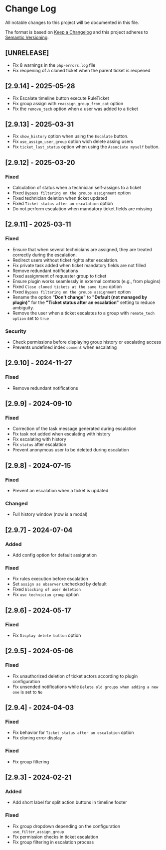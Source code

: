 # Change Log

All notable changes to this project will be documented in this file.

The format is based on [Keep a Changelog](http://keepachangelog.com/)
and this project adheres to [Semantic Versioning](http://semver.org/).

## [UNRELEASE]

- Fix 8 warnings in the `php-errors.log` file
- Fix reopening of a cloned ticket when the parent ticket is reopened

## [2.9.14] - 2025-05-28

- Fix Escalate timeline button execute RuleTicket
- Fix group assign with `reassign_group_from_cat` option
- Fix the `remove_tech` option when a user was added to a ticket


## [2.9.13] - 2025-03-31

- Fix `show_history` option when using the `Escalate` button.
- Fix `use_assign_user_group` option wich delete assing users
- Fix `ticket_last_status` option when using the `Associate myself` button.

## [2.9.12] - 2025-03-20

### Fixed

- Calculation of status when a technician self-assigns to a ticket
- Fixed `Bypass filtering on the groups assignment` option
- Fixed technician deletion when ticket updated
- Fixed `Ticket status after an escalation` option
- Do not perform escalation when mandatory ticket fields are missing

## [2.9.11] - 2025-03-11

### Fixed

- Ensure that when several technicians are assigned, they are treated correctly during the escalation.
- Redirect users without ticket rights after escalation.
- Fix private task added when ticket mandatory fields are not filled
- Remove redundant notifications
- Fixed assignment of requester group to ticket
- Ensure plugin works seamlessly in external contexts (e.g., from plugins)
- Fixed `Close cloned tickets at the same time` option
- Fixed `Bypass filtering on the groups assignment` option
- Rename the option **"Don't change"** to **"Default (not managed by plugin)"** for the **"Ticket status after an escalation"** setting to reduce ambiguity.
- Remove the user when a ticket escalates to a group with `remote_tech option` set to `true`

### Security

- Check permissions before displaying group history or escalating access
- Prevents undefined index `comment` when escalating

## [2.9.10] - 2024-11-27

### Fixed

- Remove redundant notifications

## [2.9.9] - 2024-09-10

### Fixed

- Correction of the task message generated during escalation
- Fix task not added when escalating with history
- Fix escalating with history
- Fix ```status``` after escalation
- Prevent anonymous user to be deleted during escalation

## [2.9.8] - 2024-07-15

### Fixed

- Prevent an escalation when a ticket is updated

### Changed

- Full history window (now is a modal)

## [2.9.7] - 2024-07-04

### Added

- Add config option for default assignation

### Fixed

- Fix rules execution before escalation
- Set ```assign as observer``` unchecked by default
- Fixed ```blocking of user deletion```
- Fix ```use technician group``` option

## [2.9.6] - 2024-05-17

### Fixed

- Fix ```Display delete button``` option

## [2.9.5] - 2024-05-06

### Fixed

- Fix unauthorized deletion of ticket actors according to plugin configuration
- Fix unsended notifications while `Delete old groups when adding a new one` is set to `No`

## [2.9.4] - 2024-04-03

### Fixed

- Fix behavior for `Ticket status after an escalation` option
- Fix cloning error display

### Fixed
- Fix group filtering


## [2.9.3] - 2024-02-21

### Added

- Add short label for split action buttons in timeline footer

### Fixed

- Fix group dropdown depending on the configuration ```use_filter_assign_group```
- Fix permission checks in ticket escalation
- Fix group filtering in escalation process
